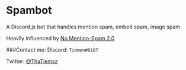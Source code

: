 # Spambot
A Discord.js bot that handles mention spam, embed spam, image spam

Heavily influenced by [No Mention-Spam 2.0](https://github.com/eslachance/nms2)

###Contact me:
Discord: `Tiemen#0107`

Twitter: [@ThaTiemsz](https://twitter.com/ThaTiemsz)
